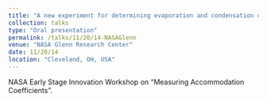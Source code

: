 ```yaml
---
title: "A new experiment for determining evaporation and condensation coefficients of cryogenic propellants"
collection: talks
type: "Oral presentation"
permalink: /talks/11/20/14-NASAGlenn
venue: "NASA Glenn Research Center"
date: 11/20/14
location: "Cleveland, OH, USA"
---
```


NASA Early Stage Innovation Workshop on “Measuring Accommodation Coefficients”.
